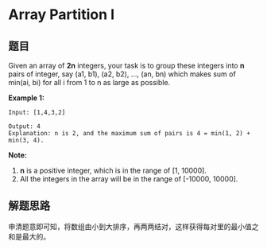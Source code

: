 # Array Partition I

## 题目

Given an array of **2n** integers, your task is to group these integers into **n** pairs of integer, say (a1, b1), (a2, b2), ..., (an, bn) which makes sum of min(ai, bi) for all i from 1 to n as large as possible.

**Example 1:**

```
Input: [1,4,3,2]

Output: 4
Explanation: n is 2, and the maximum sum of pairs is 4 = min(1, 2) + min(3, 4).
```

**Note:**

1. **n** is a positive integer, which is in the range of [1, 10000].
2. All the integers in the array will be in the range of [-10000, 10000].


## 解题思路

申清题意即可知，将数组由小到大排序，再两两结对，这样获得每对里的最小值之和是最大的。

